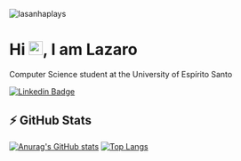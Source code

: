 <p align="left"><img src="https://komarev.com/ghpvc/?username=lasanhaplays" alt="lasanhaplays" /></p>


<h1 align = "justify"> Hi <img src="https://media.giphy.com/media/hvRJCLFzcasrR4ia7z/giphy.gif" width="25px">, I am Lazaro</h1>
<p align = "justify">Computer Science student at the University of Espírito Santo</p>



[![Linkedin Badge](https://img.shields.io/badge/-Lazaro-blue?style=flat-square&logo=Linkedin&logoColor=white&link=https://www.linkedin.com/in/l%C3%A1zaro-jos%C3%A9-pedrosa-dos-reis-aa8232197/)](https://www.linkedin.com/in/l%C3%A1zaro-jos%C3%A9-pedrosa-dos-reis-aa8232197/)


## ⚡ GitHub Stats

[![Anurag's GitHub stats](https://github-readme-stats.vercel.app/api?username=lasanhaplays&show_icons=true&theme=radical)](https://github.com/anuraghazra/github-readme-stats)
[![Top Langs](https://github-readme-stats.vercel.app/api/top-langs/?username=lasanhaplays&show_icons=true&theme=radical)](https://github.com/anuraghazra/github-readme-stats)
